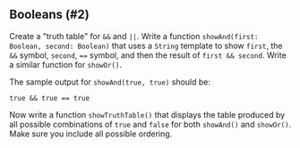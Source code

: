 ## Booleans (#2)

Create a "truth table" for `&&` and `||`. Write a function `showAnd(first:
Boolean, second: Boolean)` that uses a `String` template to show `first`, the
`&&` symbol, `second`, `==` symbol, and then the result of `first && second`.
Write a similar function for `showOr()`.

The sample output for `showAnd(true, true)` should be:

```text
true && true == true
```

Now write a function `showTruthTable()` that displays the table produced by
all possible combinations of `true` and `false` for both `showAnd()` and
`showOr()`. Make sure you include all possible ordering.
